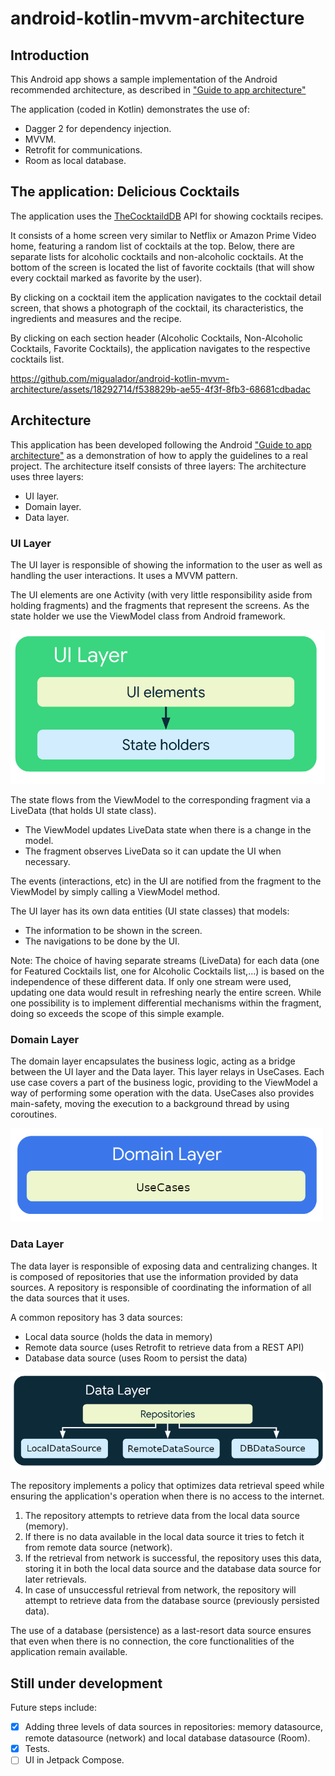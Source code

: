 # android-kotlin-mvvm-architecture

## Introduction
This Android app shows a sample implementation of the Android recommended architecture, as described in ["Guide to app architecture"](https://developer.android.com/topic/architecture)

The application (coded in Kotlin) demonstrates the use of:
- Dagger 2 for dependency injection.
- MVVM.
- Retrofit for communications.
- Room as local database.


## The application: Delicious Cocktails
The application uses the [TheCocktaildDB](https://www.thecocktaildb.com/) API for showing cocktails recipes.

It consists of a home screen very similar to Netflix or Amazon Prime Video home, featuring a random list of cocktails at the top. Below, there are separate lists for alcoholic cocktails and non-alcoholic cocktails.
At the bottom of the screen is located the list of favorite cocktails (that will show every cocktail marked as favorite by the user).

By clicking on a cocktail item the application navigates to the cocktail detail screen, that shows a photograph of the cocktail, its characteristics, the ingredients and measures and the recipe.

By clicking on each section header (Alcoholic Cocktails, Non-Alcoholic Cocktails, Favorite Cocktails), the application navigates to the respective cocktails list.


https://github.com/migualador/android-kotlin-mvvm-architecture/assets/18292714/f538829b-ae55-4f3f-8fb3-68681cdbadac




## Architecture
This application has been developed following the Android ["Guide to app architecture"](https://developer.android.com/topic/architecture) as a demonstration of how to apply the guidelines to a real project.
The architecture itself consists of three layers:
The architecture uses three layers:
- UI layer.
- Domain layer.
- Data layer.




### UI Layer
The UI layer is responsible of showing the information to the user as well as handling the user interactions. It uses a MVVM pattern.

The UI elements are one Activity (with very little responsibility aside from holding fragments) and the fragments that represent the screens.
As the state holder we use the ViewModel class from Android framework.

<img src="readme_res/ui_layer.png" alt="UI Layer">

The state flows from the ViewModel to the corresponding fragment via a LiveData (that holds UI state class).
- The ViewModel updates LiveData state when there is a change in the model.
- The fragment observes LiveData so it can update the UI when necessary.

The events (interactions, etc) in the UI are notified from the fragment to the ViewModel by simply calling a ViewModel method.

The UI layer has its own data entities (UI state classes) that models:
- The information to be shown in the screen.
- The navigations to be done by the UI.

Note: The choice of having separate streams (LiveData) for each data (one for Featured Cocktails list, one for Alcoholic Cocktails list,...) is based on the independence of these different data. If only one stream were used, updating one data would result in refreshing nearly the entire screen. While one possibility is to implement differential mechanisms within the fragment, doing so exceeds the scope of this simple example.






### Domain Layer
The domain layer encapsulates the business logic, acting as a bridge between the UI layer and the Data layer.
This layer relays in UseCases. Each use case covers a part of the business logic, providing to the ViewModel a way of performing some operation with the data.
UseCases also provides main-safety, moving the execution to a background thread by using coroutines.

<img src="readme_res/domain_layer.png" alt="Domain Layer">



### Data Layer
The data layer is responsible of exposing data and centralizing changes.
It is composed of repositories that use the information provided by data sources. A repository is responsible of coordinating the information of all the data sources that it uses.

A common repository has 3 data sources:
- Local data source (holds the data in memory)
- Remote data source (uses Retrofit to retrieve data from a REST API)
- Database data source (uses Room to persist the data)

<img src="readme_res/data_layer.png" alt="Data Layer">
 
The repository implements a policy that optimizes data retrieval speed while ensuring the application's operation when there is no access to the internet.
1. The repository attempts to retrieve data from the local data source (memory).
2. If there is no data available in the local data source it tries to fetch it from remote data source (network).
3. If the retrieval from network is successful, the repository uses this data, storing it in both the local data source and the database data source for later retrievals.
4. In case of unsuccessful retrieval from network, the repository will attempt to retrieve data from the database source (previously persisted data).

The use of a database (persistence) as a last-resort data source ensures that even when there is no connection, the core functionalities of the application remain available.




## Still under development
Future steps include:
- [X] Adding three levels of data sources in repositories: memory datasource, remote datasource (network) and local database datasource (Room).
- [X] Tests.
- [ ] UI in Jetpack Compose.
